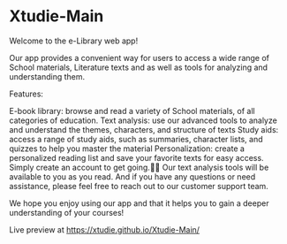 # Xtudie-Main
Welcome to the e-Library web app!

Our app provides a convenient way for users to access a wide range of School materials, Literature texts and as well as tools for analyzing and understanding them.

Features:

E-book library: browse and read a variety of School materials, of all categories of education.
Text analysis: use our advanced tools to analyze and understand the themes, characters, and structure of texts
Study aids: access a range of study aids, such as summaries, character lists, and quizzes to help you master the material
Personalization: create a personalized reading list and save your favorite texts for easy access. Simply create an account to get going.🚀🚀
Our text analysis tools will be available to you as you read. And if you have any questions or need assistance, please feel free to reach out to our customer support team.

We hope you enjoy using our app and that it helps you to gain a deeper understanding of your courses!

Live preview at  https://xtudie.github.io/Xtudie-Main/
